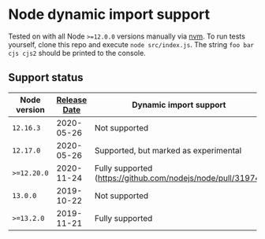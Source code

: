 # Node dynamic import support

Tested on with all Node `>=12.0.0` versions manually via [nvm](https://github.com/nvm-sh/nvm). To run tests yourself, clone this repo and execute `node src/index.js`. The string `foo bar cjs cjs2` should be printed to the console.

## Support status

| Node version | [Release Date](https://nodejs.org/en/download/releases/) | Dynamic import support                                      |
| ------------ | -------------------------------------------------------- | ----------------------------------------------------------- |
| `12.16.3`    | 2020-05-26                                               | Not supported                                               |
| `12.17.0`    | 2020-05-26                                               | Supported, but marked as experimental                       |
| `>=12.20.0`  | 2020-11-24                                               | Fully supported (https://github.com/nodejs/node/pull/31974) |
| `13.0.0`     | 2019-10-22                                               | Not supported                                               |
| `>=13.2.0`   | 2019-11-21                                               | Fully supported                                             |
